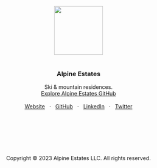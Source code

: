 <p align="center">
  <a href=#>
    <img src="https://user-images.githubusercontent.com/1711854/228370175-c089ea26-c6be-4c89-8fbc-8bb96b95d01a.png" width="128">
  </a>
  <br/>
  <br/>
</p>

<h3 align="center">Alpine Estates</h3>

<p align="center">
  Ski & mountain residences.
  <br/>
  <a href="https://github.com/alpineestates">Explore Alpine Estates GitHub</a>
  <br/>
  <br/>
  <a href="https://godaddy.com">Website</a>
  &nbsp; · &nbsp;
  <a href="https://github.com/alpineestates">GitHub</a>
  &nbsp; · &nbsp;
  <a href="https://www.linkedin.com/">LinkedIn</a>
  &nbsp; · &nbsp;
  <a href="https://twitter.com/">Twitter</a>
  <br/>
  <br/>
  <br/>
  <br/>
  <br/>
  <br/>
  <br/>
  <br/>
    Copyright © 2023 Alpine Estates LLC. All rights reserved.
  </p>
</p>


<br/>

